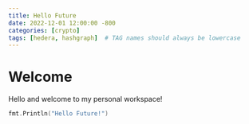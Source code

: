 ```yaml
---
title: Hello Future
date: 2022-12-01 12:00:00 -800
categories: [crypto]
tags: [hedera, hashgraph]  # TAG names should always be lowercase
---
```


# Welcome

Hello and welcome to my personal workspace!

```go
fmt.Println("Hello Future!")
```
